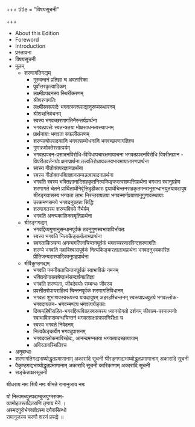 +++
title = "विषयसूचनी"

+++

- About this Edition 
- Foreword 
- Introduction 
- प्रस्तावना 
- विषयसूचनी 
- मूलम् 
  - शरणागतिगद्यम् 
    - गुरुवन्दनं प्रतिज्ञा च अवतारिका 
    - पूर्वोत्तरकृत्यादिकम् 
    - लक्ष्मीप्रपदनस्य स्थिरीकरणम् 
    - श्रीशरणागतिः 
    - लक्ष्मीस्वरूपादेः भगवत्स्वरूपाद्यानुरूप्यस्थापनम् 
    - श्रीशब्दनिर्वचनम् 
    - स्वस्य भगवच्छरणागतिनैरन्तर्यप्रार्थना 
    - भगवत्प्रपत्तेः स्वतन्त्रतया मोक्षसाधनत्वस्थापनम् 
    - प्रार्थनायाः भगवता सफलीकरणम् 
    - शरण्यत्वोपपादकानि भगवत्सम्बोधनानि भगवच्छरणागतिश्च 
    - गुणक्रमोक्तेस्तात्पर्यम् 
    - भगवत्प्रपदन-प्रसादनविरोधि-विविधापचारक्षमायाचना भगवत्प्रपदनविरोधि विपरीतज्ञान - विपरीतवर्तनयोः क्षमाप्रार्थना तत्त्वतिरोधायकस्वभावमायातारणप्रार्थना 
    - स्वस्य गीतोक्तपरज्ञानप्रार्थना 
    - स्वस्य गीतोक्तभक्तिज्ञानसम्पन्नत्वापादनप्रार्थना 
    - भगवति स्वस्य भक्तिज्ञानादिसहकृतनित्यकिङ्करत्वसम्पत्तिप्रार्थना भगवता स्वानुग्रहेण शरणागते चेतने प्रार्थितार्थनिर्वृत्तिदृढीकारः द्वयार्थचिन्तनसहकृतमन्त्रानुसन्धानयुतयावदायुष श्रीरङ्गवासस्य भगवता लाभः निरन्तरायतया भगवन्मार्गप्रयाणानुगुणावस्थायाः 
    - उत्क्रमणसमये भगवदनुग्रहतः सिद्धिः 
    - शरणागतस्य शरण्यविषये नैर्भर्यम् 
    - भगवति अन्त्यकालिकस्मृतिप्रार्थना 
  - श्रीरङ्गगद्यम् 
    - भगवद्दिव्यगुणानुसन्धानपूर्वकं तदनुगुणस्वभावाविर्भावतः 
    - स्वस्य भगवति नित्यकैङ्कर्यलाभप्रार्थना 
    - स्वगताकिञ्चन्य अनन्यगतित्वचिन्तनपूर्वकं भगवच्चरणारविन्दशरणागतिः 
    - शरण्ये भगवति महाविश्वासपूर्वकं नित्यकिङ्करतालाभप्रार्थना भगवदनुभवकारित प्रीतिजन्यदास्यादिकानुग्रहप्रार्थना 
  - श्रीवैकुण्ठगद्यम् 
    - भगवति नमनीयताचिन्तनपूर्वकं स्वाभाविकं नमनम् 
    - भक्तियोगाख्यश्रेष्ठार्थसन्दर्शनप्रतिज्ञा 
    - भगवति शरण्यता, जीवदेवयोः सम्बन्धः जीवस्य 
    - प्रपत्तीतरोपायराहित्यं चिन्तनपूर्वकं शरणागतिविधानम् 
    - भगवतः शुभाश्रयस्वरूपस्य यावदायुषम् अहरहश्चिन्तनम् स्वरूपाप्रच्युतये भगवल्लोक-भगवदायतन- भगवन्मण्टप भगवत्पर्यङ्काः 
    - दिव्यमहिषीसहित-भगवद्दिव्यविग्रहस्वरूपस्य ध्यानयोगतो दर्शनम् जीवात्म-परमात्मनोः स्वाभाविकसम्बन्धचिन्तनं भगवत्साक्षात्कारनिरीक्षा च 
    - स्वस्य भगवते निवेदनम् 
    - नित्यकैङ्कर्येण भगवदुपासनम् 
    - भगवदवलोकनाविच्छेदः, आनन्दमग्नतया भगवत्पादच्छायायाम् 
    - अविरतावस्थितिश्च 
- अनुबन्धाः 
- शरणागतिगद्यभाष्योद्धृतप्रमाणानाम् अकारादि सूचनी श्रीरङ्गगद्यभाष्योद्धृतप्रमाणानाम् अकारादि सूचनी 
- वैकुण्ठगद्यभाष्योद्धृतप्रमाणानाम् अकारादि सूचनी कारिकाणाम् अकारादि सूचनी 
- सङ्केताक्षरसूचनी 

श्रीधराय नमः श्रियै नमः 
श्रीमते रामानुजाय नमः 

यो नित्यमच्युतपदाम्बुजयुग्मरुक्म-  
व्यामोहतस्तदितराणि तृणाय मेने ।  
अस्मद्गुरोर्भगवतोऽस्य दयैकसिन्धो  
रामानुजस्य चरणौ शरणं प्रपद्ये ॥  

